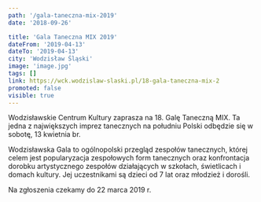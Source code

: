 ```yaml
---
path: '/gala-taneczna-mix-2019'
date: '2018-09-26'

title: 'Gala Taneczna MIX 2019'
dateFrom: '2019-04-13'
dateTo: '2019-04-13'
city: 'Wodzisław Śląski'
image: 'image.jpg'
tags: []
link: https://wck.wodzislaw-slaski.pl/18-gala-taneczna-mix-2
promoted: false
visible: true
---
```

Wodzisławskie Centrum Kultury zaprasza na 18. Galę Taneczną MIX. Ta jedna z największych imprez tanecznych na południu Polski odbędzie się w sobotę, 13 kwietnia br.

Wodzisławska Gala to ogólnopolski przegląd zespołów tanecznych, której celem jest popularyzacja zespołowych form tanecznych oraz konfrontacja dorobku artystycznego zespołów działających w szkołach, świetlicach i domach kultury. Jej uczestnikami są dzieci od 7 lat oraz młodzież i dorośli.

Na zgłoszenia czekamy do 22 marca 2019 r.